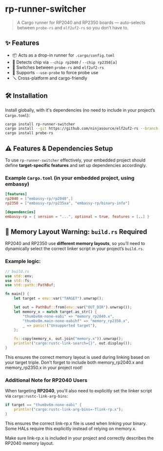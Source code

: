 # rp-runner-switcher

> A Cargo runner for RP2040 and RP2350 boards — auto-selects between `probe-rs` and `elf2uf2-rs` so you don’t have to.

## ✨ Features

- 📦 Acts as a drop-in runner for `.cargo/config.toml`
- 🔌 Detects chip via `--chip rp2040` / `--chip rp2350[a]`
- 🔁 Switches between `probe-rs` and `elf2uf2-rs`
- 🔧 Supports `--use-probe` to force probe use
- 🪛 Cross-platform and cargo-friendly

## 🛠️ Installation

Install globally, with it's dependencies (no need to include in your project’s `Cargo.toml`):

```sh
cargo install rp-runner-switcher
cargo install --git https://github.com/ninjasource/elf2uf2-rs --branch pico2-support
cargo install probe-rs
```

## ⚠️ Features & Dependencies Setup

To use `rp-runner-switcher` effectively, your embedded project should define **target-specific features** and set up dependencies accordingly.

### Example `Cargo.toml` (in your embedded project, using embassy)

```toml
[features]
rp2040 = ["embassy-rp/rp2040",]
rp2350 = ["embassy-rp/rp235xa", "embassy-rp/binary-info"]

[dependencies]
embassy-rp = { version = "...", optional = true, features = [..] }
```


## 🧱 Memory Layout Warning: `build.rs` Required

RP2040 and RP2350 use **different memory layouts**, so you’ll need to dynamically select the correct linker script in your project’s `build.rs`.

### Example logic:

```rust
// build.rs
use std::env;
use std::fs;
use std::path::PathBuf;

fn main() {
    let target = env::var("TARGET").unwrap();

    let out = PathBuf::from(env::var("OUT_DIR").unwrap());
    let memory_x = match target.as_str() {
        "thumbv6m-none-eabi" => "memory_rp2040.x",
        "thumbv8m.main-none-eabihf" => "memory_rp2350.x",
        _ => panic!("Unsupported target"),
    };

    fs::copy(memory_x, out.join("memory.x")).unwrap();
    println!("cargo:rustc-link-search={}", out.display());
}
```

This ensures the correct memory layout is used during linking based on your target triple. Don't forget to include both memory_rp2040.x and memory_rp2350.x in your project root!

### Additional Note for RP2040 Users

When targeting **RP2040**, you'll also need to explicitly set the linker script via `cargo:rustc-link-arg-bins`:

```rust
if target == "thumbv6m-none-eabi" {
    println!("cargo:rustc-link-arg-bins=-Tlink-rp.x");
}
```

This ensures the correct link-rp.x file is used when linking your binary. Some HALs require this explicitly instead of relying on memory.x.

Make sure link-rp.x is included in your project and correctly describes the RP2040 memory layout.